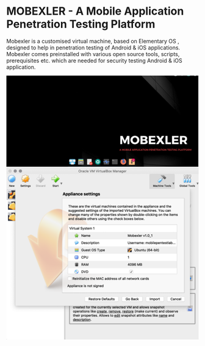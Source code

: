 # MOBEXLER - A Mobile Application Penetration Testing Platform

Mobexler is a customised virtual machine, based on Elementary OS ,
designed to help in penetration testing of Android & iOS applications.
Mobexler comes preinstalled with various open source tools, scripts,
prerequisites etc. which are needed for security testing Android & iOS application.

![Mobexler](img/logo.png)
![Mobexler](img/002.png)

